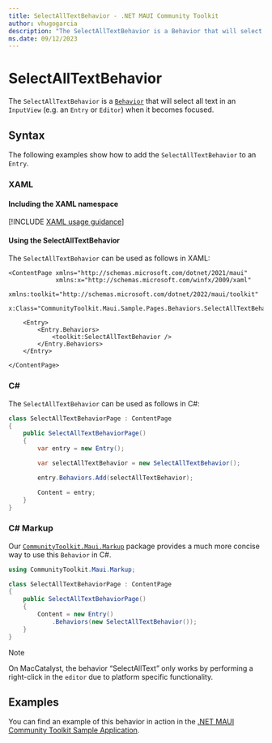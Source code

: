 ```yaml
---
title: SelectAllTextBehavior - .NET MAUI Community Toolkit
author: vhugogarcia
description: "The SelectAllTextBehavior is a Behavior that will select all text in an InputView (e.g. an Entry or Editor) when it becomes focused."
ms.date: 09/12/2023
---
```


# SelectAllTextBehavior

The `SelectAllTextBehavior` is a [`Behavior`](/dotnet/maui/fundamentals/behaviors) that will select all text in an `InputView` (e.g. an `Entry` or `Editor`) when it becomes focused.

## Syntax

The following examples show how to add the `SelectAllTextBehavior` to an `Entry`.

### XAML

#### Including the XAML namespace

[!INCLUDE [XAML usage guidance](../includes/xaml-usage.md)]

#### Using the SelectAllTextBehavior

The `SelectAllTextBehavior` can be used as follows in XAML:

```xaml
<ContentPage xmlns="http://schemas.microsoft.com/dotnet/2021/maui"
             xmlns:x="http://schemas.microsoft.com/winfx/2009/xaml"
             xmlns:toolkit="http://schemas.microsoft.com/dotnet/2022/maui/toolkit"
             x:Class="CommunityToolkit.Maui.Sample.Pages.Behaviors.SelectAllTextBehaviorPage">

    <Entry>
        <Entry.Behaviors>
            <toolkit:SelectAllTextBehavior />
        </Entry.Behaviors>
    </Entry>

</ContentPage>
```

### C#

The `SelectAllTextBehavior` can be used as follows in C#:

```csharp
class SelectAllTextBehaviorPage : ContentPage
{
    public SelectAllTextBehaviorPage()
    {
        var entry = new Entry();

        var selectAllTextBehavior = new SelectAllTextBehavior();

        entry.Behaviors.Add(selectAllTextBehavior);

        Content = entry;
    }
}
```

### C# Markup

Our [`CommunityToolkit.Maui.Markup`](../markup/markup.md) package provides a much more concise way to use this `Behavior` in C#.

```csharp
using CommunityToolkit.Maui.Markup;

class SelectAllTextBehaviorPage : ContentPage
{
    public SelectAllTextBehaviorPage()
    {
        Content = new Entry()
            .Behaviors(new SelectAllTextBehavior());
    }
}
```

> [!NOTE]
> On MacCatalyst, the behavior “SelectAllText” only works by performing a right-click in the `editor` due to platform specific functionality.

## Examples

You can find an example of this behavior in action in the [.NET MAUI Community Toolkit Sample Application](https://github.com/CommunityToolkit/Maui/blob/main/samples/CommunityToolkit.Maui.Sample/Pages/Behaviors/SelectAllTextBehaviorPage.xaml).
